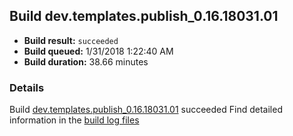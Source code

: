 ## Build dev.templates.publish_0.16.18031.01
- **Build result:** `succeeded`
- **Build queued:** 1/31/2018 1:22:40 AM
- **Build duration:** 38.66 minutes
### Details
Build [dev.templates.publish_0.16.18031.01](https://winappstudio.visualstudio.com/web/build.aspx?pcguid=a4ef43be-68ce-4195-a619-079b4d9834c2&builduri=vstfs%3a%2f%2f%2fBuild%2fBuild%2f24833) succeeded
Find detailed information in the [build log files](https://uwpctdiags.blob.core.windows.net/buildlogs/dev.templates.publish_0.16.18031.01_logs.zip)
